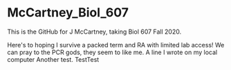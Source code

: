 # McCartney_Biol_607

This is the GitHub for J McCartney, taking Biol 607 Fall 2020.

Here's to hoping I survive a packed term and RA with limited lab access! We can pray to the PCR gods, they seem to like me. 
A line I wrote on my local computer
Another test.
TestTest
